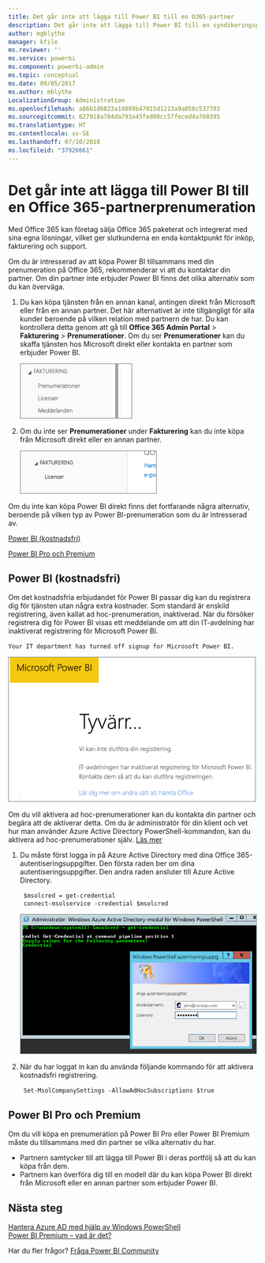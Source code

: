 ```yaml
---
title: Det går inte att lägga till Power BI till en O365-partner
description: Det går inte att lägga till Power BI till en syndikeringspartner i Office 365. Den syndikerade modellen är en inköpsmodell som används av Office 365.
author: mgblythe
manager: kfile
ms.reviewer: ''
ms.service: powerbi
ms.component: powerbi-admin
ms.topic: conceptual
ms.date: 09/05/2017
ms.author: mblythe
LocalizationGroup: Administration
ms.openlocfilehash: a86b1d6823a1d889b47015d1213a9a056c537703
ms.sourcegitcommit: 627918a704da793a45fed00cc57feced4a760395
ms.translationtype: HT
ms.contentlocale: sv-SE
ms.lasthandoff: 07/10/2018
ms.locfileid: "37926661"
---
```

# <a name="unable-to-add-power-bi-to-office-365-partner-subscription"></a>Det går inte att lägga till Power BI till en Office 365-partnerprenumeration
Med Office 365 kan företag sälja Office 365 paketerat och integrerat med sina egna lösningar, vilket ger slutkunderna en enda kontaktpunkt för inköp, fakturering och support.

Om du är intresserad av att köpa Power BI tillsammans med din prenumeration på Office 365, rekommenderar vi att du kontaktar din partner. Om din partner inte erbjuder Power BI finns det olika alternativ som du kan överväga.

1. Du kan köpa tjänsten från en annan kanal, antingen direkt från Microsoft eller från en annan partner. Det här alternativet är inte tillgängligt för alla kunder beroende på vilken relation med partnern de har. Du kan kontrollera detta genom att gå till **Office 365 Admin Portal** > **Fakturering** > **Prenumerationer**. Om du ser **Prenumerationer** kan du skaffa tjänsten hos Microsoft direkt eller kontakta en partner som erbjuder Power BI.
   
    ![](media/service-admin-syndication-partner/billingsub.png)
2. Om du inte ser **Prenumerationer** under **Fakturering** kan du inte köpa från Microsoft direkt eller en annan partner. 
   
   ![](media/service-admin-syndication-partner/billing.png)

Om du inte kan köpa Power BI direkt finns det fortfarande några alternativ, beroende på vilken typ av Power BI-prenumeration som du är intresserad av.

[Power BI (kostnadsfri)](#power-bi-free)

[Power BI Pro och Premium](#power-bi-pro-and-premium)

## <a name="power-bi-free"></a>Power BI (kostnadsfri)
Om det kostnadsfria erbjudandet för Power BI passar dig kan du registrera dig för tjänsten utan några extra kostnader. Som standard är enskild registrering, även kallat ad hoc-prenumeration, inaktiverad. När du försöker registrera dig för Power BI visas ett meddelande om att din IT-avdelning har inaktiverat registrering för Microsoft Power BI.

    Your IT department has turned off signup for Microsoft Power BI.

![](media/service-admin-syndication-partner/sorry.png)

Om du vill aktivera ad hoc-prenumerationer kan du kontakta din partner och begära att de aktiverar detta. Om du är administratör för din klient och vet hur man använder Azure Active Directory PowerShell-kommandon, kan du aktivera ad hoc-prenumerationer själv. [Läs mer](https://technet.microsoft.com/library/jj151815.aspx)

1. Du måste först logga in på Azure Active Directory med dina Office 365-autentiseringsuppgifter. Den första raden ber om dina autentiseringsuppgifter. Den andra raden ansluter till Azure Active Directory.
   
        $msolcred = get-credential
        connect-msolservice -credential $msolcred
   
    ![](media/service-admin-syndication-partner/aad-signin.png)
2. När du har loggat in kan du använda följande kommando för att aktivera kostnadsfri registrering.
   
        Set-MsolCompanySettings -AllowAdHocSubscriptions $true

## <a name="power-bi-pro-and-premium"></a>Power BI Pro och Premium
Om du vill köpa en prenumeration på Power BI Pro eller Power BI Premium måste du tillsammans med din partner se vilka alternativ du har.

* Partnern samtycker till att lägga till Power BI i deras portfölj så att du kan köpa från dem.
* Partnern kan överföra dig till en modell där du kan köpa Power BI direkt från Microsoft eller en annan partner som erbjuder Power BI.

## <a name="next-steps"></a>Nästa steg
[Hantera Azure AD med hjälp av Windows PowerShell](https://technet.microsoft.com/library/jj151815.aspx)  
[Power BI Premium – vad är det?](service-premium.md)

Har du fler frågor? [Fråga Power BI Community](http://community.powerbi.com/)

